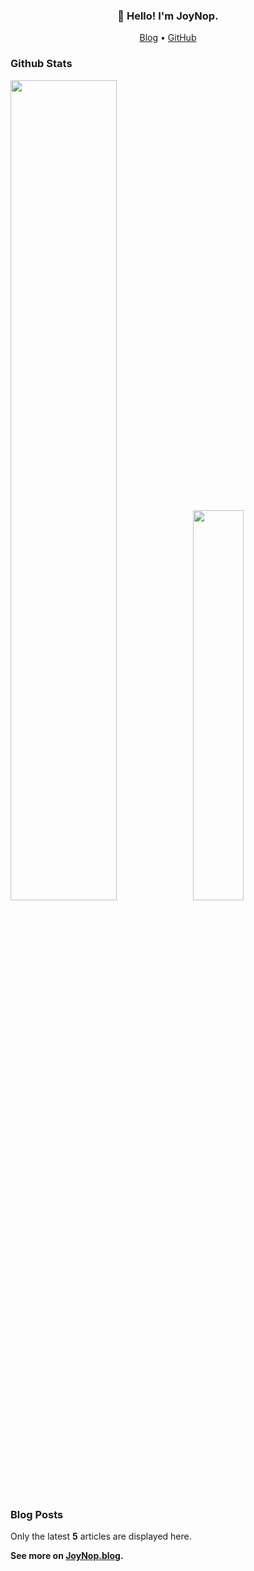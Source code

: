 <h3 align="center">👋 Hello! I'm JoyNop.</h3>

<p align="center">
  <a href="https://www.joynop.com">Blog</a> •
  <a href="https://github.com/joynop">GitHub</a> 
<!--   <a href="https://twitter.com/">Twitter</a> • -->
<!--   <a href="https://gitee.com/">Gitee</a> • -->
<!--   <a href="https://t.me/baoshuo">Telegram</a> -->
</p>

### Github Stats

<a href="https://github.com/joynop"><img src="https://github-readme-stats.vercel.app/api?username=joynop&show_icons=true&layout=compact&count_private=true&hide_title=true&theme=default" style="width: 58%; max-width: 58%; min-width: 58%;"><img src="https://github-readme-stats.vercel.app/api/top-langs/?username=joynop&layout=compact&count_private=true&theme=default" style="width: 40%; max-width: 40%; min-width: 40%;"></a>

### Blog Posts

Only the latest **5** articles are displayed here.

<!--START_SECTION:posts-->

<!--END_SECTION:posts-->

**See more on [JoyNop.blog](https://www.joynop.com).**
